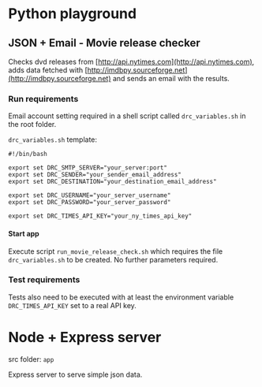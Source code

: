 # Python playground

## JSON + Email - Movie release checker

Checks dvd releases from [http://api.nytimes.com](http://api.nytimes.com), adds data fetched with
[http://imdbpy.sourceforge.net](http://imdbpy.sourceforge.net) and sends an email with the results.

### Run requirements
Email account setting required in a shell script called `drc_variables.sh` in the root folder.

`drc_variables.sh` template:

```shell
#!/bin/bash

export set DRC_SMTP_SERVER="your_server:port"
export set DRC_SENDER="your_sender_email_address"
export set DRC_DESTINATION="your_destination_email_address"

export set DRC_USERNAME="your_server_username"
export set DRC_PASSWORD="your_server_password"

export set DRC_TIMES_API_KEY="your_ny_times_api_key"
```

#### Start app

Execute script `run_movie_release_check.sh` which requires the file `drc_variables.sh` to be created.
No further parameters required.


### Test requirements
Tests also need to be executed with at least the environment variable `DRC_TIMES_API_KEY` set to a real API key.


# Node + Express server

src folder: `app`

Express server to serve simple json data.
